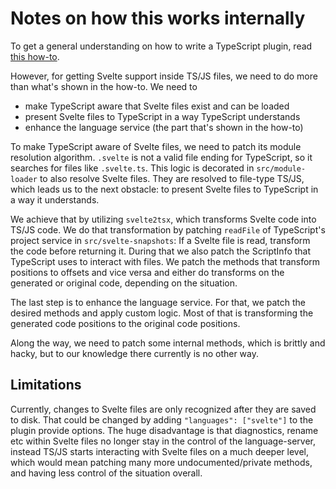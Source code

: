# Notes on how this works internally

To get a general understanding on how to write a TypeScript plugin, read [this how-to](https://github.com/microsoft/TypeScript/wiki/Writing-a-Language-Service-Plugin).

However, for getting Svelte support inside TS/JS files, we need to do more than what's shown in the how-to. We need to

-   make TypeScript aware that Svelte files exist and can be loaded
-   present Svelte files to TypeScript in a way TypeScript understands
-   enhance the language service (the part that's shown in the how-to)

To make TypeScript aware of Svelte files, we need to patch its module resolution algorithm. `.svelte` is not a valid file ending for TypeScript, so it searches for files like `.svelte.ts`. This logic is decorated in `src/module-loader` to also resolve Svelte files. They are resolved to file-type TS/JS, which leads us to the next obstacle: to present Svelte files to TypeScript in a way it understands.

We achieve that by utilizing `svelte2tsx`, which transforms Svelte code into TS/JS code. We do that transformation by patching `readFile` of TypeScript's project service in `src/svelte-snapshots`: If a Svelte file is read, transform the code before returning it. During that we also patch the ScriptInfo that TypeScript uses to interact with files. We patch the methods that transform positions to offsets and vice versa and either do transforms on the generated or original code, depending on the situation.

The last step is to enhance the language service. For that, we patch the desired methods and apply custom logic. Most of that is transforming the generated code positions to the original code positions.

Along the way, we need to patch some internal methods, which is brittly and hacky, but to our knowledge there currently is no other way.

## Limitations

Currently, changes to Svelte files are only recognized after they are saved to disk. That could be changed by adding `"languages": ["svelte"]` to the plugin provide options. The huge disadvantage is that diagnostics, rename etc within Svelte files no longer stay in the control of the language-server, instead TS/JS starts interacting with Svelte files on a much deeper level, which would mean patching many more undocumented/private methods, and having less control of the situation overall.
